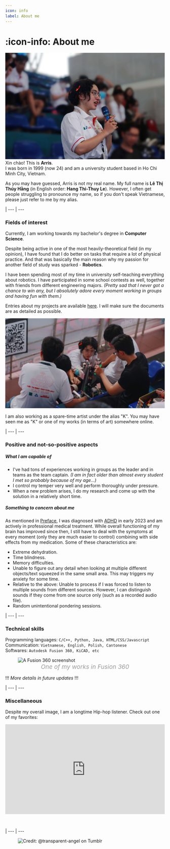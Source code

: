 ```yaml
---
icon: info
label: About me
---
```

# :icon-info: About me

![](/media/about-me1.jpg)
Xin chào! This is **Arris**.\
I was born in 1999 (now 24) and am a university student based in Ho Chi Minh City, Vietnam.

As you may have guessed, Arris is not my real name. My full name is **Lê Thị Thúy Hằng** (in English order: **Hang Thi-Thuy Le**). However, I often get people struggling to pronounce my name, so if you don't speak Vietnamese, please just refer to me by my alias.

|
--- | ---

### Fields of interest
Currently, I am working towards my bachelor's degree in **Computer Science**.

Despite being active in one of the most heavily-theoretical field (in my opinion), I have found that I do better on tasks that require a lot of physical practice. And that was basically the main reason why my passion for another field of study was sparked - **Robotics**.

I have been spending most of my time in university self-teaching everything about robotics. I have participated in some school contests as well, together with friends from different engineering majors. *(Pretty sad that I never got a chance to win any, but I absolutely adore every moment working in groups and having fun with them.)*

Entries about my projects are available [here](/projects/navigation-page.md). I will make sure the documents are as detailed as possible.

![](/media/about-me2.jpg)

I am also working as a spare-time artist under the alias "K". You may have seen me as "K" or one of my works (in terms of art) somewhere online.

|
--- | ---

### Positive and not-so-positive aspects
##### What I am capable of
- I've had tons of experiences working in groups as the leader and in teams as the team captain. *(I am in fact older than almost every student I met so probably because of my age...)*
- I control my temper very well and perform thoroughly under pressure.
- When a new problem arises, I do my research and come up with the solution in a relatively short time.

##### Something to concern about me
As mentioned in [Preface](/README.md), I was diagnosed with [ADHD](https://adhdclinic.co.uk/what-is-adhd-introduction/) in early 2023 and am actively in professional medical treatment. While overall functioning of my brain has improved since then, I still have to deal with the symptoms at every moment (only they are much easier to control) combining with side effects from my medication. Some of these characteristics are:
- Extreme dehydration.
- Time blindness.
- Memory difficulties.
- Unable to figure out any detail when looking at multiple different objects/text squeezed in the same small area. This may triggers my anxiety for some time.
- Relative to the above: Unable to process if I was forced to listen to multiple sounds from different sources. However, I can distinguish sounds if they come from one source only (such as a recorded audio file).
- Random unintentional pondering sessions.

|
--- | ---

### Technical skills

Programming languages: ```C/C++, Python, Java, HTML/CSS/Javascript```\
Communication: ```Vietnamese, English, Polish, Cantonese```\
Softwares: ```Autodesk Fusion 360, KiCAD, etc```

<style>
figcaption {
  color: #9D9D9D;
  font-style: italic;
  font-size: 19px;
  padding: 1px;
  text-align: center;
}
</style>

<figure>
    <img src="https://raw.githubusercontent.com/oddeyemotion/odd/main/media/about-me3.png" alt="A Fusion 360 screenshot">
    <figcaption>One of my works in Fusion 360</figcaption>
</figure>

!!!
*More details in future updates*
!!!

|
--- | ---

### Miscellaneous

Despite my overall image, I am a longtime Hip-hop listener. Check out one of my favorites:

<div>
  <div style="position:relative;padding-top:56.25%;">
    <iframe src="https://www.youtube.com/embed/UmSkDAStKeE" frameborder="0" style="position:absolute;top:0;left:0;width:100%;height:100%;" allowfullscreen></iframe>
  </div>
</div>

⠀

|
--- | ---


<figure>
    <img src="https://64.media.tumblr.com/d103eb823dce2842c673f409f036857b/tumblr_mzx9wrdwFa1snc5kxo1_1280.gifv" alt="Credit: @transparent-angel on Tumblr">
</figure>